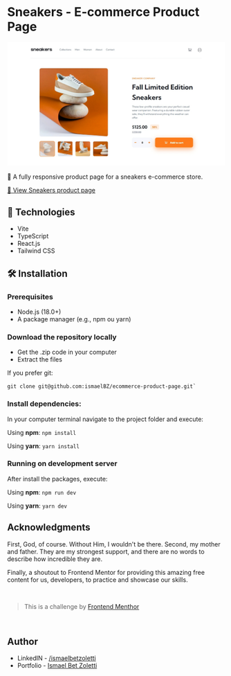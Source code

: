 # Sneakers - E-commerce Product Page

![desktop](https://github.com/ismaelBZ/ecommerce-product-page/blob/main/src/assets/desktop-image.png)

👟  A fully responsive product page for a sneakers e-commerce store. 

[🔗 View Sneakers product page](https://ismaelbz.github.io/ecommerce-product-page/) 

## 🚀 Technologies

- Vite
- TypeScript
- React.js
- Tailwind CSS


## 🛠️ Installation

### Prerequisites

- Node.js (18.0+)
- A package manager (e.g., npm ou yarn)

### Download the repository locally

- Get the .zip code in your computer
- Extract the files

If you prefer git:

```
git clone git@github.com:ismaelBZ/ecommerce-product-page.git`
```

### Install dependencies:

In your computer terminal navigate to the project folder and execute:

Using **npm**: `npm install`

Using **yarn**: `yarn install`

### Running on development server

After install the packages, execute:

Using **npm**: `npm run dev`

Using **yarn**: `yarn dev`


## Acknowledgments

First, God, of course. Without Him, I wouldn't be there. Second, my mother and father. They are my strongest support, and there are no words to describe how incredible they are. 

Finally, a shoutout to Frontend Mentor for providing this amazing free content for us, developers, to practice and showcase our skills. 

<br>

>  This is a challenge by [Frontend Menthor](https://www.frontendmentor.io/)

<br>

## Author

- LinkedIN - [/ismaelbetzoletti](https://www.linkedin.com/in/ismaelbetzoletti/)
- Portfolio - [Ismael Bet Zoletti](https://ismaelbz.github.io/portfolio/)
